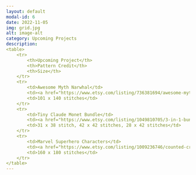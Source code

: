 ```yaml
---
layout: default
modal-id: 6
date: 2022-11-05
img: grid.jpg
alt: image-alt
category: Upcoming Projects
description:  
<table> 
    <tr> 
        <th>Upcoming Project</th>
        <th>Pattern Credit</th>
        <th>Size</th>
    </tr>
    <tr>
        <td>Awesome Myth Narwhal</td>
        <td><a href="https://www.etsy.com/listing/736381694/awesome-myth-narwhal-cross-stitch?ref=yr_purchases">Stitchrovia on Etsy</a></td>
        <td>101 x 140 stitches</td>
    </tr>
    <tr>
        <td>Tiny Claude Monet Bundle</td>
        <td><a href="https://www.etsy.com/listing/1049810705/3-in-1-bundle-tiny-claude-monet-cross?ref=yr_purchases">CrossStitchObsession on Etsy</a></td>
        <td>31 x 38 stitch, 42 x 42 stitches, 28 x 42 stitches</td>
    </tr>
    <tr>
        <td>Marvel Superhero Characters</td>
        <td><a href="https://www.etsy.com/listing/1009236746/counted-cross-stitch-sampler-mini?ref=yr_purchases">KnotalotUK on Etsy</a></td>
        <td>160 x 180 stitches</td>
    </tr>
</table>
---
```

